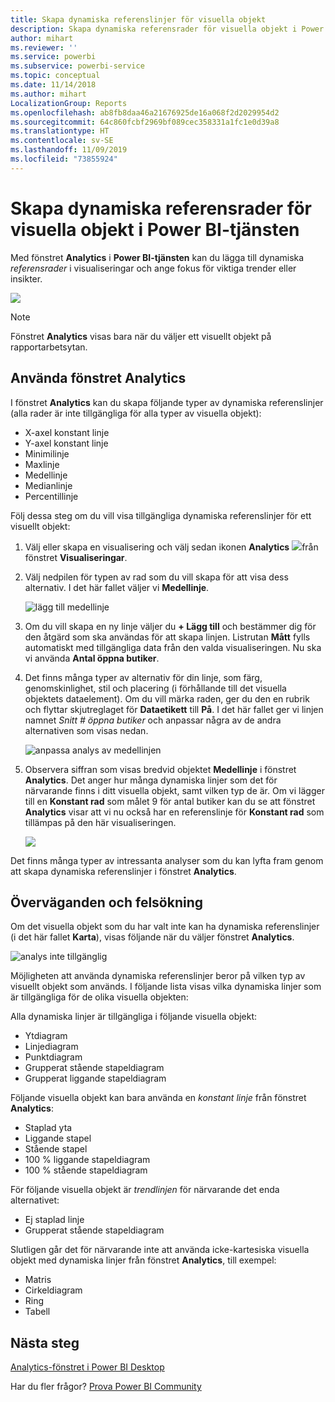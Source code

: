 ```yaml
---
title: Skapa dynamiska referenslinjer för visuella objekt
description: Skapa dynamiska referensrader för visuella objekt i Power BI-tjänsten
author: mihart
ms.reviewer: ''
ms.service: powerbi
ms.subservice: powerbi-service
ms.topic: conceptual
ms.date: 11/14/2018
ms.author: mihart
LocalizationGroup: Reports
ms.openlocfilehash: ab8fb8daa46a21676925de16a068f2d2029954d2
ms.sourcegitcommit: 64c860fcbf2969bf089cec358331a1fc1e0d39a8
ms.translationtype: HT
ms.contentlocale: sv-SE
ms.lasthandoff: 11/09/2019
ms.locfileid: "73855924"
---
```

# <a name="create-dynamic-reference-lines-for-visuals-in-the-power-bi-service"></a>Skapa dynamiska referensrader för visuella objekt i Power BI-tjänsten

Med fönstret **Analytics** i **Power BI-tjänsten** kan du lägga till dynamiska *referensrader* i visualiseringar och ange fokus för viktiga trender eller insikter.

![](media/service-analytics-pane/power-bi-analytics-pane.png)

> [!NOTE]
> Fönstret **Analytics** visas bara när du väljer ett visuellt objekt på rapportarbetsytan.
> 
> 

## <a name="use-the-analytics-pane"></a>Använda fönstret Analytics
I fönstret **Analytics** kan du skapa följande typer av dynamiska referenslinjer (alla rader är inte tillgängliga för alla typer av visuella objekt):

* X-axel konstant linje
* Y-axel konstant linje
* Minimilinje
* Maxlinje
* Medellinje
* Medianlinje
* Percentillinje


Följ dessa steg om du vill visa tillgängliga dynamiska referenslinjer för ett visuellt objekt:

1. Välj eller skapa en visualisering och välj sedan ikonen **Analytics** ![](media/service-analytics-pane/power-bi-analytics-icon.png)från fönstret **Visualiseringar**.

2. Välj nedpilen för typen av rad som du vill skapa för att visa dess alternativ. I det här fallet väljer vi **Medellinje**.
   
   ![lägg till medellinje](media/service-analytics-pane/power-bi-add.png)

3. Om du vill skapa en ny linje väljer du **+ Lägg till** och bestämmer dig för den åtgärd som ska användas för att skapa linjen.  Listrutan **Mått** fylls automatiskt med tillgängliga data från den valda visualiseringen. Nu ska vi använda **Antal öppna butiker**.

5. Det finns många typer av alternativ för din linje, som färg, genomskinlighet, stil och placering (i förhållande till det visuella objektets dataelement). Om du vill märka raden, ger du den en rubrik och flyttar skjutreglaget för **Dataetikett** till **På**.  I det här fallet ger vi linjen namnet *Snitt # öppna butiker* och anpassar några av de andra alternativen som visas nedan.
   
   ![anpassa analys av medellinjen](media/service-analytics-pane/power-bi-average-line2.png)

1. Observera siffran som visas bredvid objektet **Medellinje** i fönstret **Analytics**. Det anger hur många dynamiska linjer som det för närvarande finns i ditt visuella objekt, samt vilken typ de är. Om vi lägger till en **Konstant rad** som målet 9 för antal butiker kan du se att fönstret **Analytics** visar att vi nu också har en referenslinje för **Konstant rad** som tillämpas på den här visualiseringen.
   
   ![](media/service-analytics-pane/power-bi-reference-lines.png)
   

Det finns många typer av intressanta analyser som du kan lyfta fram genom att skapa dynamiska referenslinjer i fönstret **Analytics**.

## <a name="considerations-and-troubleshooting"></a>Överväganden och felsökning

Om det visuella objekt som du har valt inte kan ha dynamiska referenslinjer (i det här fallet **Karta**), visas följande när du väljer fönstret **Analytics**.
   
![analys inte tillgänglig](media/service-analytics-pane/power-bi-no-lines.png)

Möjligheten att använda dynamiska referenslinjer beror på vilken typ av visuellt objekt som används. I följande lista visas vilka dynamiska linjer som är tillgängliga för de olika visuella objekten:

Alla dynamiska linjer är tillgängliga i följande visuella objekt:

* Ytdiagram
* Linjediagram
* Punktdiagram
* Grupperat stående stapeldiagram
* Grupperat liggande stapeldiagram

Följande visuella objekt kan bara använda en *konstant linje* från fönstret **Analytics**:

* Staplad yta
* Liggande stapel
* Stående stapel
* 100 % liggande stapeldiagram
* 100 % stående stapeldiagram

För följande visuella objekt är *trendlinjen* för närvarande det enda alternativet:

* Ej staplad linje
* Grupperat stående stapeldiagram

Slutligen går det för närvarande inte att använda icke-kartesiska visuella objekt med dynamiska linjer från fönstret **Analytics**, till exempel:

* Matris
* Cirkeldiagram
* Ring
* Tabell

## <a name="next-steps"></a>Nästa steg
[Analytics-fönstret i Power BI Desktop](desktop-analytics-pane.md)

Har du fler frågor? [Prova Power BI Community](https://community.powerbi.com/)

